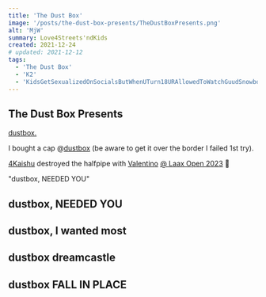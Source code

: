 ```yaml
---
title: 'The Dust Box'
image: '/posts/the-dust-box-presents/TheDustBoxPresents.png'
alt: 'MjW'
summary: Love4Streets'ndKids
created: 2021-12-24
# updated: 2021-12-12
tags:
  - 'The Dust Box'
  - 'K2'
  - 'KidsGetSexualizedOnSocialsButWhenUTurn18URAllowedToWatchGuudSnowboardvideos'
---
```


## The Dust Box Presents

<script>
  import { YouTube } from 'sveltekit-embed'
</script>

<YouTube youTubeId="wSHVIGvwH-Q" />

<a href="https://www.youtube.com/@dustbox720">dustbox.</a>

I bought a cap @<a href="https://dustbox.org/collections/all">dustbox</a> (be aware to get it over the border I failed 1st try).

<a href="https://www.instagram.com/4kaishu/">4Kaishu</a> destroyed the halfpipe with <a href="https://www.instagram.com/valentinoguseli/">Valentino</a> <a href="https://www.facebook.com/reel/1138232670172207">@ Laax Open 2023</a> 🚀<br/>

"dustbox, NEEDED YOU"

## dustbox, NEEDED YOU

<YouTube youTubeId="lKkMp2PAjZ0" />

## dustbox, I wanted most

<YouTube youTubeId="mO5TbSNbMXc" />

## dustbox dreamcastle

<YouTube youTubeId="jO6rECAgoGY" />

## dustbox FALL IN PLACE

<YouTube youTubeId="8QSRkaHl1o0" />
